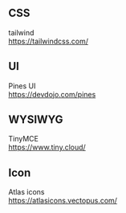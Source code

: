 ## CSS
tailwind  
https://tailwindcss.com/

## UI
Pines UI  
https://devdojo.com/pines  
  
## WYSIWYG
TinyMCE  
https://www.tiny.cloud/  
 
## Icon
Atlas icons  
https://atlasicons.vectopus.com/  
